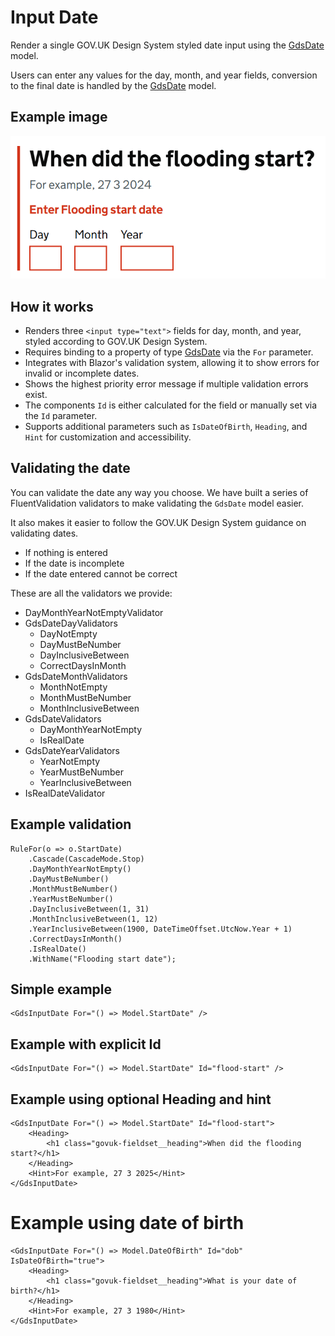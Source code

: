 # Input Date

Render a single GOV.UK Design System styled date input using the [GdsDate](GdsDate.md) model.

Users can enter any values for the day, month, and year fields, conversion to the final date is handled by the [GdsDate](GdsDate.md) model.

## Example image

![Input date example](InputDate.png)

## How it works

- Renders three `<input type="text">` fields for day, month, and year, styled according to GOV.UK Design System.
- Requires binding to a property of type [GdsDate](GdsDate.md) via the `For` parameter.
- Integrates with Blazor's validation system, allowing it to show errors for invalid or incomplete dates.
- Shows the highest priority error message if multiple validation errors exist. 
- The components `Id` is either calculated for the field or manually set via the `Id` parameter.
- Supports additional parameters such as `IsDateOfBirth`, `Heading`, and `Hint` for customization and accessibility.

## Validating the date

You can validate the date any way you choose. We have built a series of FluentValidation validators to make validating the `GdsDate` model easier.

It also makes it easier to follow the GOV.UK Design System guidance on validating dates.
- If nothing is entered
- If the date is incomplete
- If the date entered cannot be correct

These are all the validators we provide:
- DayMonthYearNotEmptyValidator
- GdsDateDayValidators
  - DayNotEmpty
  - DayMustBeNumber
  - DayInclusiveBetween
  - CorrectDaysInMonth
- GdsDateMonthValidators
  - MonthNotEmpty
  - MonthMustBeNumber
  - MonthInclusiveBetween
- GdsDateValidators
  - DayMonthYearNotEmpty
  - IsRealDate
- GdsDateYearValidators
  - YearNotEmpty
  - YearMustBeNumber
  - YearInclusiveBetween
- IsRealDateValidator

## Example validation

```
RuleFor(o => o.StartDate)
    .Cascade(CascadeMode.Stop)
    .DayMonthYearNotEmpty()
    .DayMustBeNumber()
    .MonthMustBeNumber()
    .YearMustBeNumber()
    .DayInclusiveBetween(1, 31)
    .MonthInclusiveBetween(1, 12)
    .YearInclusiveBetween(1900, DateTimeOffset.UtcNow.Year + 1)
    .CorrectDaysInMonth()
    .IsRealDate()
    .WithName("Flooding start date");
```

## Simple example

```
<GdsInputDate For="() => Model.StartDate" />
```

## Example with explicit Id

```
<GdsInputDate For="() => Model.StartDate" Id="flood-start" />
```

## Example using optional Heading and hint

```
<GdsInputDate For="() => Model.StartDate" Id="flood-start">
    <Heading>
        <h1 class="govuk-fieldset__heading">When did the flooding start?</h1>
    </Heading>
    <Hint>For example, 27 3 2025</Hint>
</GdsInputDate>
```

# Example using date of birth

```
<GdsInputDate For="() => Model.DateOfBirth" Id="dob" IsDateOfBirth="true">
    <Heading>
        <h1 class="govuk-fieldset__heading">What is your date of birth?</h1>
    </Heading>
    <Hint>For example, 27 3 1980</Hint>
</GdsInputDate>
```
